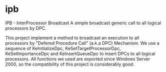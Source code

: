 # ipb
IPB - InterProcessor Broadcast
A simple broadcast generic call to all logical processors by DPC.

This project implement a method to broadcast an execution to all processors by "Defered Procedure Call" (a.k.a DPC) Mechanism.
We use a sequence of KeInitializeDpc, KeSetTargetProcessorDpc, KeSetImportanceDpc and KeInsertQueueDpc to insert DPCs to all logical processors.
All functions we used are exported since Windows Server 2000, so the compatibility of this project is considerably good.
